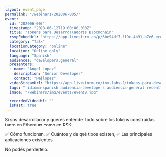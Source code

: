 ```yaml
---
layout: event_page
permalink: "/webinars/202006-005/"
event:
  id: "202006-005"
  timestamp: "2020-06-12T19:00:00.000Z"
  title: "Tokens para Desarrolladores Blockchain"
  rsvpEmbedUrl: "https://app.livestorm.co/p/6be94df7-619c-4b91-b7e6-ece7ce2ec32c/form"
  category: "Talk"
  locationCategory: "online"
  location: "Online only"
  language: "Spanish"
  audiences: "developers,general"
  presenters:
  - name: "Angel Lopez"
    description: "Senior Developer"
    contact: "@ajlopez"
  videoStreamUrl: "https://app.livestorm.co/iov-labs-1/tokens-para-desarrolladores-blockchain"
  tags: " idioma-spanish audiencia-developers audiencia-general recent"
  image: "/webinars/img/events/event8.jpg"

  recordedVideoUrl: ""
  isPast: true
---
```



Si sos desarrollador y querés entender todo sobre los tokens construidas tanto en Ethereum como en RSK:

✅ Cómo funcionan,
✅ Cuántos y de qué tipos existen,
✅ Las principales aplicaciones existentes

No podés perdertelo.

